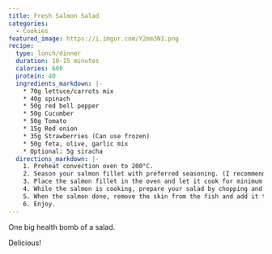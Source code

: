 ```yaml
---
title: Fresh Salmon Salad
categories:
  - Cookies
featured_image: https://i.imgur.com/Y2mm3N1.png
recipe:
  type: lunch/dinner
  duration: 10-15 minutes
  calories: 600
  protein: 40
  ingredients_markdown: |-
    * 70g lettuce/carrots mix
    * 40g spinach
    * 50g red bell pepper
    * 50g Cucumber
    * 50g Tomato
    * 15g Red onion
    * 35g Strawberries (Can use frozen)
    * 50g feta, olive, garlic mix
    * Optional: 5g siracha
  directions_markdown: |-
    1. Preheat convection oven to 200°C.
    2. Season your salmon fillet with preferred seasoning. (I recommend olive oil, salt, pepper, paprika and chili).
    3. Place the salmon fillet in the oven and let it cook for minimum 14 minutes. (Depending on how you prefer your fish).
    4. While the salmon is cooking, prepare your salad by chopping and mixing the given vegetables as desired. Then add the strawberries and the feta, olive, garlic mix.
    5. When the salmon done, remove the skin from the fish and add it to your salad. You can top your fresh and healthy salad off with 5g of sriracha if desired.
    6. Enjoy.
---
```

One big health bomb of a salad.

Delicious!
